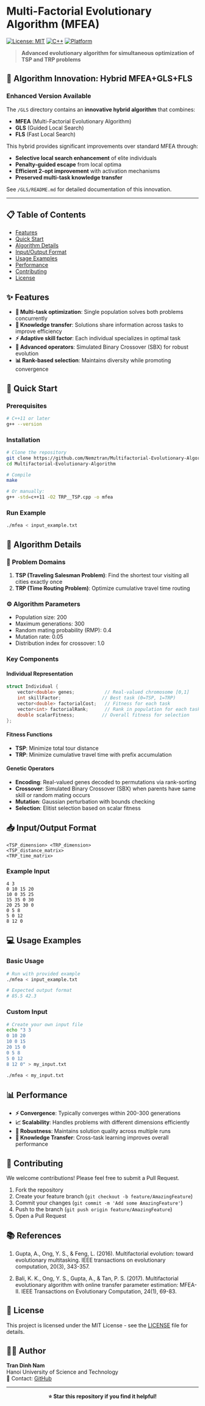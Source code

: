 # Multi-Factorial Evolutionary Algorithm (MFEA)

[![License: MIT](https://img.shields.io/badge/License-MIT-yellow.svg)](https://opensource.org/licenses/MIT)
[![C++](https://img.shields.io/badge/C++-11-blue.svg)](https://en.cppreference.com/)
[![Platform](https://img.shields.io/badge/Platform-Linux%20%7C%20Windows%20%7C%20macOS-lightgrey.svg)](https://github.com/Nemztran/Multifactorial-Evolutionary-Algorithm)

> **Advanced evolutionary algorithm for simultaneous optimization of TSP and TRP problems**

## 🚀 Algorithm Innovation: Hybrid MFEA+GLS+FLS

### **Enhanced Version Available**
The `/GLS` directory contains an **innovative hybrid algorithm** that combines:
- **MFEA** (Multi-Factorial Evolutionary Algorithm)
- **GLS** (Guided Local Search) 
- **FLS** (Fast Local Search)

This hybrid provides significant improvements over standard MFEA through:
- **Selective local search enhancement** of elite individuals
- **Penalty-guided escape** from local optima  
- **Efficient 2-opt improvement** with activation mechanisms
- **Preserved multi-task knowledge transfer**

See `/GLS/README.md` for detailed documentation of this innovation.

---

## 📋 Table of Contents

- [Features](#-features)
- [Quick Start](#-quick-start)
- [Algorithm Details](#-algorithm-details)
- [Input/Output Format](#-inputoutput-format)
- [Usage Examples](#-usage-examples)
- [Performance](#-performance)
- [Contributing](#-contributing)
- [License](#-license)

## ✨ Features

- **🎯 Multi-task optimization**: Single population solves both problems concurrently
- **🔄 Knowledge transfer**: Solutions share information across tasks to improve efficiency
- **⚡ Adaptive skill factor**: Each individual specializes in optimal task
- **🧬 Advanced operators**: Simulated Binary Crossover (SBX) for robust evolution
- **📊 Rank-based selection**: Maintains diversity while promoting convergence

## 🚀 Quick Start

### Prerequisites
```bash
# C++11 or later
g++ --version
```

### Installation
```bash
# Clone the repository
git clone https://github.com/Nemztran/Multifactorial-Evolutionary-Algorithm.git
cd Multifactorial-Evolutionary-Algorithm

# Compile
make

# Or manually:
g++ -std=c++11 -O2 TRP__TSP.cpp -o mfea
```

### Run Example
```bash
./mfea < input_example.txt
```

## 🔬 Algorithm Details

### 🎯 Problem Domains

1. **TSP (Traveling Salesman Problem)**: Find the shortest tour visiting all cities exactly once
2. **TRP (Time Routing Problem)**: Optimize cumulative travel time routing

### ⚙️ Algorithm Parameters
- Population size: 200
- Maximum generations: 300
- Random mating probability (RMP): 0.4
- Mutation rate: 0.05
- Distribution index for crossover: 1.0

### Key Components

#### Individual Representation
```cpp
struct Individual {
    vector<double> genes;           // Real-valued chromosome [0,1]
    int skillFactor;               // Best task (0=TSP, 1=TRP)
    vector<double> factorialCost;   // Fitness for each task
    vector<int> factorialRank;      // Rank in population for each task
    double scalarFitness;          // Overall fitness for selection
};
```

#### Fitness Functions
- **TSP**: Minimize total tour distance
- **TRP**: Minimize cumulative travel time with prefix accumulation

#### Genetic Operators
- **Encoding**: Real-valued genes decoded to permutations via rank-sorting
- **Crossover**: Simulated Binary Crossover (SBX) when parents have same skill or random mating occurs
- **Mutation**: Gaussian perturbation with bounds checking
- **Selection**: Elitist selection based on scalar fitness

## 📥 Input/Output Format

```
<TSP_dimension> <TRP_dimension>
<TSP_distance_matrix>
<TRP_time_matrix>
```

### Example Input
```
4 3
0 10 15 20
10 0 35 25
15 35 0 30
20 25 30 0
0 5 8
5 0 12
8 12 0
```

## 💻 Usage Examples

### Basic Usage
```bash
# Run with provided example
./mfea < input_example.txt

# Expected output format
# 85.5 42.3
```

### Custom Input
```bash
# Create your own input file
echo "3 3
0 10 20
10 0 15
20 15 0
0 5 8
5 0 12
8 12 0" > my_input.txt

./mfea < my_input.txt
```

## 📊 Performance

- **⚡ Convergence**: Typically converges within 200-300 generations
- **📈 Scalability**: Handles problems with different dimensions efficiently  
- **🎯 Robustness**: Maintains solution quality across multiple runs
- **🔄 Knowledge Transfer**: Cross-task learning improves overall performance

## 🤝 Contributing

We welcome contributions! Please feel free to submit a Pull Request.

1. Fork the repository
2. Create your feature branch (`git checkout -b feature/AmazingFeature`)
3. Commit your changes (`git commit -m 'Add some AmazingFeature'`)
4. Push to the branch (`git push origin feature/AmazingFeature`)
5. Open a Pull Request

## 📚 References

1. Gupta, A., Ong, Y. S., & Feng, L. (2016). Multifactorial evolution: toward evolutionary multitasking. IEEE transactions on evolutionary computation, 20(3), 343-357.

2. Bali, K. K., Ong, Y. S., Gupta, A., & Tan, P. S. (2017). Multifactorial evolutionary algorithm with online transfer parameter estimation: MFEA-II. IEEE Transactions on Evolutionary Computation, 24(1), 69-83.

## 📄 License

This project is licensed under the MIT License - see the [LICENSE](LICENSE) file for details.

## 👨‍💻 Author

**Tran Dinh Nam**  
Hanoi University of Science and Technology  
📧 Contact: [GitHub](https://github.com/Nemztran)

---

<div align="center">
  <strong>⭐ Star this repository if you find it helpful!</strong>
</div>
